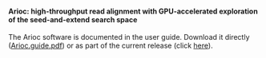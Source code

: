 #### Arioc:  high-throughput read alignment with GPU-accelerated exploration of the seed-and-extend search space

The Arioc software is documented in the user guide.  Download it directly ([Arioc.guide.pdf](https://github.com/RWilton/Arioc/blob/master/v1.01/Arioc.guide.pdf?raw=true "Arioc user guide")) or as part of the current release (click [here](https://github.com/RWilton/Arioc/releases "Arioc releases")).
